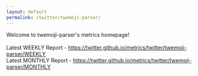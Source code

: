 ```yaml
---
layout: default
permalink: /twitter/twemoji-parser/
---
```

Welcome to twemoji-parser's metrics homepage!
<br><br>
Latest WEEKLY Report - <a href="https://twitter.github.io/metrics/twitter/twemoji-parser/WEEKLY">https://twitter.github.io/metrics/twitter/twemoji-parser/WEEKLY</a>
<br>
Latest MONTHLY Report - <a href="https://twitter.github.io/metrics/twitter/twemoji-parser/MONTHLY">https://twitter.github.io/metrics/twitter/twemoji-parser/MONTHLY</a>
<br>
